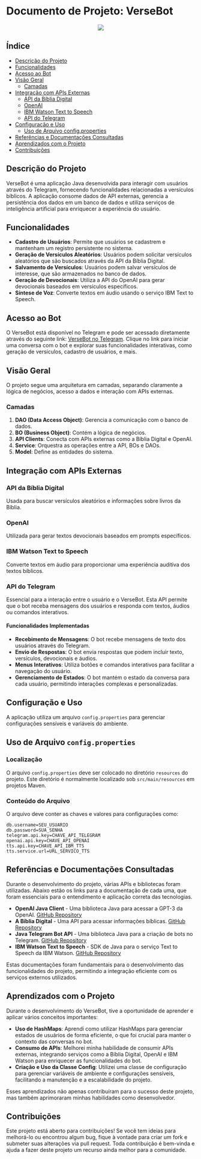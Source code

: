 # Documento de Projeto: VerseBot
<p align="center"><img src="http://img.shields.io/static/v1?label=STATUS&message=CONCLUIDO&color=GREEN&style=for-the-badge"/></p>

## Índice

- [Descrição do Projeto](#descrição-do-projeto)
- [Funcionalidades](#funcionalidades)
- [Acesso ao Bot](#acesso-ao-bot)
- [Visão Geral](#visão-geral)
  - [Camadas](#camadas)
- [Integração com APIs Externas](#integração-com-apis-externas)
  - [API da Bíblia Digital](#api-da-bíblia-digital)
  - [OpenAI](#openai)
  - [IBM Watson Text to Speech](#ibm-watson-text-to-speech)
  - [API do Telegram](#api-do-telegram)
- [Configuração e Uso](#configuração-e-uso)
  - [Uso de Arquivo config.properties](#uso-de-arquivo-configproperties)
- [Referências e Documentações Consultadas](#referências-e-documentações-consultadas)
- [Aprendizados com o Projeto](#aprendizados-com-o-projeto)
- [Contribuições](#contribuições)



## Descrição do Projeto

VerseBot é uma aplicação Java desenvolvida para interagir com usuários através do Telegram, fornecendo funcionalidades relacionadas a versículos bíblicos. A aplicação consome dados de API externas, gerencia a persistência dos dados em um banco de dados e utiliza serviços de inteligência artificial para enriquecer a experiência do usuário.

## Funcionalidades

- **Cadastro de Usuários**: Permite que usuários se cadastrem e mantenham um registro persistente no sistema.
- **Geração de Versículos Aleatórios**: Usuários podem solicitar versículos aleatórios que são buscados através da API da Bíblia Digital.
- **Salvamento de Versículos**: Usuários podem salvar versículos de interesse, que são armazenados no banco de dados.
- **Geração de Devocionais**: Utiliza a API do OpenAI para gerar devocionais baseados em versículos específicos.
- **Síntese de Voz**: Converte textos em áudio usando o serviço IBM Text to Speech.

## Acesso ao Bot

O VerseBot está disponível no Telegram e pode ser acessado diretamente através do seguinte link: [VerseBot no Telegram](https://t.me/versiculo_do_dia_bot).
Clique no link para iniciar uma conversa com o bot e explorar suas funcionalidades interativas, como geração de versículos, cadastro de usuários, e mais.


## Visão Geral


O projeto segue uma arquitetura em camadas, separando claramente a lógica de negócios, acesso a dados e interação com APIs externas.

### Camadas

1. **DAO (Data Access Object)**: Gerencia a comunicação com o banco de dados.
2. **BO (Business Object)**: Contém a lógica de negócios.
3. **API Clients**: Conecta com APIs externas como a Bíblia Digital e OpenAI.
4. **Service**: Orquestra as operações entre a API, BOs e DAOs.
5. **Model**: Define as entidades do sistema.

## Integração com APIs Externas

### API da Bíblia Digital

Usada para buscar versículos aleatórios e informações sobre livros da Bíblia.

### OpenAI

Utilizada para gerar textos devocionais baseados em prompts específicos.

### IBM Watson Text to Speech

Converte textos em áudio para proporcionar uma experiência auditiva dos textos bíblicos.
### API do Telegram 
Essencial para a interação entre o usuário e o VerseBot. Esta API permite que o bot receba mensagens dos usuários e responda com textos, áudios ou comandos interativos. 
#### Funcionalidades Implementadas 
-  **Recebimento de Mensagens**: O bot recebe mensagens de texto dos usuários através do Telegram. 
- **Envio de Respostas**: O bot envia respostas que podem incluir texto, versículos, devocionais e áudios. 
-  **Menus Interativos**: Utiliza botões e comandos interativos para facilitar a navegação do usuário. 
-  **Gerenciamento de Estados**: O bot mantém o estado da conversa para cada usuário, permitindo interações complexas e personalizadas.

## Configuração e Uso

A aplicação utiliza um arquivo `config.properties` para gerenciar configurações sensíveis e variáveis do ambiente.
## Uso de Arquivo `config.properties`

### Localização

O arquivo `config.properties` deve ser colocado no diretório `resources` do projeto. Este diretório é normalmente localizado sob `src/main/resources` em projetos Maven.

### Conteúdo do Arquivo

O arquivo deve conter as chaves e valores para configurações como:

```properties
db.username=SEU_USUARIO
db.password=SUA_SENHA
telegram.api.key=CHAVE_API_TELEGRAM
openai.api.key=CHAVE_API_OPENAI
tts.api.key=CHAVE_API_IBM_TTS
tts.service.url=URL_SERVICO_TTS
```


## Referências e Documentações Consultadas

Durante o desenvolvimento do projeto, várias APIs e bibliotecas foram utilizadas. Abaixo estão os links para a documentação de cada uma, que foram essenciais para o entendimento e aplicação correta das tecnologias.

- **OpenAI Java Client** - Uma biblioteca Java para acessar a GPT-3 da OpenAI. [GitHub Repository](https://github.com/TheoKanning/openai-java)
- **A Bíblia Digital** - Uma API para acessar informações bíblicas. [GitHub Repository](https://github.com/omarciovsena/abibliadigital)
- **Java Telegram Bot API** - Uma biblioteca Java para a criação de bots no Telegram. [GitHub Repository](https://github.com/pengrad/java-telegram-bot-api)
- **IBM Watson Text to Speech** - SDK de Java para o serviço Text to Speech da IBM Watson. [GitHub Repository](https://github.com/watson-developer-cloud/java-sdk/tree/master/text-to-speech)

Estas documentações foram fundamentais para o desenvolvimento das funcionalidades do projeto, permitindo a integração eficiente com os serviços externos utilizados.

## Aprendizados com o Projeto

Durante o desenvolvimento do VerseBot, tive a oportunidade de aprender e aplicar vários conceitos importantes:

- **Uso de HashMaps**: Aprendi como utilizar HashMaps para gerenciar estados de usuários de forma eficiente, o que foi crucial para manter o contexto das conversas no bot.
- **Consumo de APIs**: Melhorei minha habilidade de consumir APIs externas, integrando serviços como a Bíblia Digital, OpenAI e IBM Watson para enriquecer as funcionalidades do bot.
- **Criação e Uso da Classe Config**: Utilizei uma classe de configuração para gerenciar variáveis de ambiente e configurações sensíveis, facilitando a manutenção e a escalabilidade do projeto.

Esses aprendizados não apenas contribuíram para o sucesso deste projeto, mas também aprimoraram minhas habilidades como desenvolvedor.

## Contribuições

Este projeto está aberto para contribuições! Se você tem ideias para melhorá-lo ou encontrou algum bug, fique à vontade para criar um fork e submeter suas alterações via pull request. Toda contribuição é bem-vinda e ajuda a fazer deste projeto um recurso ainda melhor para a comunidade.
